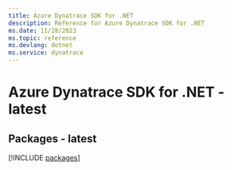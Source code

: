 ```yaml
---
title: Azure Dynatrace SDK for .NET
description: Reference for Azure Dynatrace SDK for .NET
ms.date: 11/28/2023
ms.topic: reference
ms.devlang: dotnet
ms.service: dynatrace
---
```

# Azure Dynatrace SDK for .NET - latest
## Packages - latest
[!INCLUDE [packages](dynatrace-index.md)]